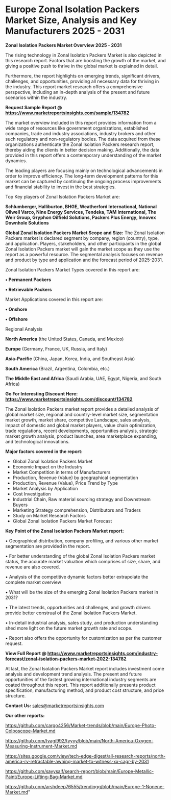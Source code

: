 # Europe Zonal Isolation Packers Market Size, Analysis and Key Manufacturers 2025 - 2031

<Strong> Zonal Isolation Packers Market Overview 2025 - 2031</strong>

The rising technology in Zonal Isolation Packers Market is also depicted in this research report. Factors that are boosting the growth of the market, and giving a positive push to thrive in the global market is explained in detail.

Furthermore, the report highlights on emerging trends, significant drivers, challenges, and opportunities, providing all necessary data for thriving in the industry. This report market research offers a comprehensive perspective, including an in-depth analysis of the present and future scenarios within the industry.

<strong>Request Sample Report @ <a href=https://www.marketreportsinsights.com/sample/134782>https://www.marketreportsinsights.com/sample/134782</a></strong>

The market overview included in this report provides information from a wide range of resources like government organizations, established companies, trade and industry associations, industry brokers and other such regulatory and non-regulatory bodies. The data acquired from these organizations authenticate the Zonal Isolation Packers research report, thereby aiding the clients in better decision making. Additionally, the data provided in this report offers a contemporary understanding of the market dynamics.

The leading players are focusing mainly on technological advancements in order to improve efficiency. The long-term development patterns for this market can be captured by continuing the ongoing process improvements and financial stability to invest in the best strategies.

Top Key players of Zonal Isolation Packers Market are:

<strong>Schlumberger, Halliburton, BHGE, Weatherford International, National Oilwell Varco, Nine Energy Services, Tendeka, TAM International, The Weir Group, Gryphon Oilfield Solutions, Packers Plus Energy, Innovex Downhole Solutions</strong>

<strong><b>Global Zonal Isolation Packers Market Scope and Size:</b></strong>
The Zonal Isolation Packers market is declared segment by company, region (country), type, and application. Players, stakeholders, and other participants in the global Zonal Isolation Packers market will gain the market scope as they use the report as a powerful resource. The segmental analysis focuses on revenue and product by type and application and the forecast period of 2025-2031.

Zonal Isolation Packers Market Types covered in this report are:

<strong>• Permanent Packers

• Retrievable Packers</strong>

Market Applications covered in this report are:

<strong>• Onshore

• Offshore</strong> 

Regional Analysis

<strong>North America</strong> (the United States, Canada, and Mexico)

<strong>Europe</strong> (Germany, France, UK, Russia, and Italy)

<strong>Asia-Pacific</strong> (China, Japan, Korea, India, and Southeast Asia)

<strong>South America</strong> (Brazil, Argentina, Colombia, etc.)

<strong>The Middle East and Africa</strong> (Saudi Arabia, UAE, Egypt, Nigeria, and South Africa)

<strong>Go For Interesting Discount Here: <a href=https://www.marketreportsinsights.com/discount/134782>https://www.marketreportsinsights.com/discount/134782</a></strong>

The Zonal Isolation Packers market report provides a detailed analysis of global market size, regional and country-level market size, segmentation market growth, market share, competitive Landscape, sales analysis, impact of domestic and global market players, value chain optimization, trade regulations, recent developments, opportunities analysis, strategic market growth analysis, product launches, area marketplace expanding, and technological innovations.

<strong><b>Major factors covered in the report:</b></strong>
<ul>
  <li>Global Zonal Isolation Packers Market </li>
  <li>Economic Impact on the Industry</li>
  <li>Market Competition in terms of Manufacturers</li>
  <li>Production, Revenue (Value) by geographical segmentation</li>
  <li>Production, Revenue (Value), Price Trend by Type</li>
  <li>Market Analysis by Application</li>
  <li>Cost Investigation</li>
  <li>Industrial Chain, Raw material sourcing strategy and Downstream Buyers</li>
  <li>Marketing Strategy comprehension, Distributors and Traders</li>
  <li>Study on Market Research Factors</li>
  <li>Global Zonal Isolation Packers Market Forecast</li>
</ul>

<strong><b>Key Point of the Zonal Isolation Packers Market report:</b></strong>

• Geographical distribution, company profiling, and various other market segmentation are provided in the report.

• For better understanding of the global Zonal Isolation Packers market status, the accurate market valuation which comprises of size, share, and revenue are also covered.

• Analysis of the competitive dynamic factors better extrapolate the complete market overview

• What will be the size of the emerging Zonal Isolation Packers market in 2031?

• The latest trends, opportunities and challenges, and growth drivers provide better construal of the Zonal Isolation Packers Market.

• In-detail industrial analysis, sales study, and production understanding shed more light on the future market growth rate and scope.

• Report also offers the opportunity for customization as per the customer request.

<strong><b>View Full Report @ <a href=https://www.marketreportsinsights.com/industry-forecast/zonal-isolation-packers-market-2022-134782>https://www.marketreportsinsights.com/industry-forecast/zonal-isolation-packers-market-2022-134782</a></b></strong>


At last, the Zonal Isolation Packers Market report includes investment come analysis and development trend analysis. The present and future opportunities of the fastest growing international industry segments are coated throughout this report. This report additionally presents product specification, manufacturing method, and product cost structure, and price structure.

<strong>Contact Us:</strong>
sales@marketreportsinsights.com

<strong>Our other reports:</strong>

<a href=https://github.com/cargo4256/Market-trends/blob/main/Europe-Photo-Colposcope-Market.md>https://github.com/cargo4256/Market-trends/blob/main/Europe-Photo-Colposcope-Market.md</a>

<a href=https://github.com/tyagi992/tyyyy/blob/main/North-America-Oxygen-Measuring-Instrument-Market.md>https://github.com/tyagi992/tyyyy/blob/main/North-America-Oxygen-Measuring-Instrument-Market.md</a>

<a href=https://sites.google.com/view/tech-edge-digest/all-research-reports/north-america-rv-retractable-awning-market-to-witness-xx-cagr-by-2031>https://sites.google.com/view/tech-edge-digest/all-research-reports/north-america-rv-retractable-awning-market-to-witness-xx-cagr-by-2031</a>

<a href=https://github.com/sayysaif/search-report/blob/main/Europe-Metallic-Paint/Europe-Lifting-Bag-Market.md>https://github.com/sayysaif/search-report/blob/main/Europe-Metallic-Paint/Europe-Lifting-Bag-Market.md</a>

<a href=https://github.com/arshdeep76555/trendingg/blob/main/Europe-1-Nonene-Market.md>https://github.com/arshdeep76555/trendingg/blob/main/Europe-1-Nonene-Market.md</a>"
